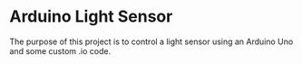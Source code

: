 <h1>Arduino Light Sensor</h1>
<p>The purpose of this project is to control a light sensor using an Arduino Uno and some custom .io code.</p>
